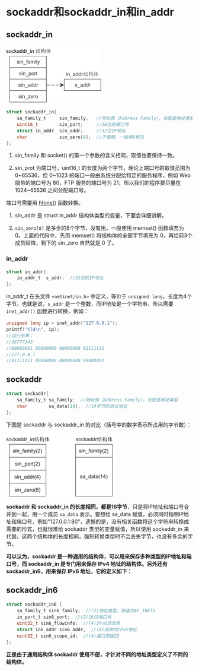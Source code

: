 # sockaddr和sockaddr_in和in_addr

## sockaddr_in

![](_attachments/sockaddr和sockaddr_in和in_addr/2023-04-16-19-12-43.png)

```c
struct sockaddr_in{
    sa_family_t     sin_family;   //地址族（Address Family），也就是地址类型
    uint16_t        sin_port;     //16位的端口号
    struct in_addr  sin_addr;     //32位IP地址
    char            sin_zero[8];  //不使用，一般用0填充
};
```

1. sin_family 和 socket() 的第一个参数的含义相同，取值也要保持一致。

2. sin_prot 为端口号。uint16_t 的长度为两个字节，理论上端口号的取值范围为 0~65536，但 0~1023 的端口一般由系统分配给特定的服务程序，例如 Web 服务的端口号为 80，FTP 服务的端口号为 21，所以我们的程序要尽量在 1024~65536 之间分配端口号。

端口号需要用 [htons()](htons().md) 函数转换。

1. sin_addr 是 struct in_addr 结构体类型的变量，下面会详细讲解。

2. `sin_zero[8]` 是多余的8个字节，没有用，一般使用 memset() 函数填充为 0。上面的代码中，先用 memset() 将结构体的全部字节填充为 0，再给前3个成员赋值，剩下的 sin_zero 自然就是 0 了。

### in_addr

```c
struct in_addr{
    in_addr_t  s_addr;  //32位的IP地址
};
```

in_addr_t 在头文件 `<netinet/in.h>` 中定义，等价于 `unsigned long`，长度为4个字节。也就是说，`s_addr` 是一个整数，而IP地址是一个字符串，所以需要 `inet_addr()` 函数进行转换，例如：
```c
unsigned long ip = inet_addr("127.0.0.1");
printf("%ld\n", ip);
//运行结果：
//16777343
//00000001 00000000 00000000 01111111
//127.0.0.1
//01111111 00000000 00000000 00000001
```

## sockaddr

```c
struct sockaddr{
	sa_family_t sa_family;  //地址族（Address Family），也就是地址类型
	char        sa_data[14];  //14字节的协议地址
};
```

下图是 sockaddr 与 sockaddr_in 的对比（括号中的数字表示所占用的字节数）：

![](_attachments/sockaddr和sockaddr_in和in_addr/2023-04-16-19-13-39.png)

**sockaddr 和 sockaddr_in 的长度相同，都是16字节**，只是将IP地址和端口号合并到一起，用一个成员 `sa_data` 表示。要想给 sa_data 赋值，必须同时指明IP地址和端口号，例如"127.0.0.1:80"，遗憾的是，没有相关函数将这个字符串转换成需要的形式，也就很难给 sockaddr 类型的变量赋值，所以使用 sockaddr_in 来代替。这两个结构体的长度相同，强制转换类型时不会丢失字节，也没有多余的字节。

**可以认为，sockaddr 是一种通用的结构体，可以用来保存多种类型的IP地址和端口号，而 sockaddr_in 是专门用来保存 IPv4 地址的结构体。另外还有 sockaddr_in6，用来保存 IPv6 地址，它的定义如下：**

## sockaddr_in6

```c
struct sockaddr_in6 { 
    sa_family_t sin6_family;  //(2)地址类型，取值为AF_INET6
    in_port_t sin6_port;  //(2)16位端口号
    uint32_t sin6_flowinfo;  //(4)IPv6流信息
    struct in6_addr sin6_addr;  //(4)具体的IPv6地址
    uint32_t sin6_scope_id;  //(4)接口范围ID
};
```

**正是由于通用结构体 sockaddr 使用不便，才针对不同的地址类型定义了不同的结构体。**
